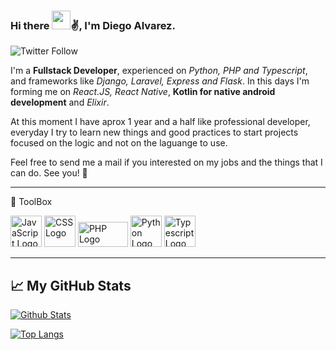 ### Hi there <img src="https://raw.githubusercontent.com/MartinHeinz/MartinHeinz/master/wave.gif" width="30px">✌️, I'm Diego Alvarez.

![Twitter Follow](https://img.shields.io/twitter/follow/D4lv4rez?label=Follow%20Me&logoColor=black&style=social)

I'm a **Fullstack Developer**, experienced on *Python, PHP and Typescript*, and frameworks like *Django, Laravel, Express and Flask*. In this days I'm forming me on *React.JS, React Native*, **Kotlin for native android development** and *Elixir*.

At this moment I have aprox 1 year and a half like professional developer, everyday I try to learn new things and good practices to start projects focused on the logic and not on the laguange to use.

Feel free to send me a mail if you interested on my jobs and the things that I can do. See you! 🤝

---

🧰 ToolBox

<img src="https://cdn.worldvectorlogo.com/logos/logo-javascript.svg" alt="JavaScript Logo" width="50" height="50"/> <img src="https://cdn.worldvectorlogo.com/logos/css3.svg" alt="CSS Logo" width="50" height="50"/> <img src="https://cdn.worldvectorlogo.com/logos/php-1.svg" alt="PHP Logo" width="80" height="40"/> <img src="https://cdn.worldvectorlogo.com/logos/python-5.svg" alt="Python Logo" width="50" height="50"/> <img src="https://cdn.worldvectorlogo.com/logos/typescript.svg" alt="Typescript Logo" width="50" height="50"/>

---

## &#x1f4c8; My GitHub Stats

[![Github Stats](https://github-readme-stats.vercel.app/api?username=D4lvarez&show_icons=true&theme=tokyonight&hide_rank)](https://github.com/anuraghazra/github-readme-stats)

[![Top Langs](https://github-readme-stats.vercel.app/api/top-langs/?username=D4lvarez)](https://github.com/anuraghazra/github-readme-stats)
